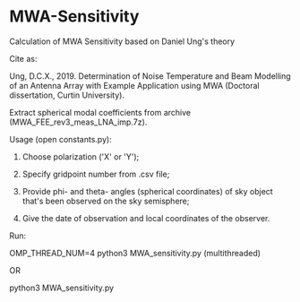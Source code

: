 # MWA-Sensitivity
Calculation of MWA Sensitivity based on Daniel Ung's theory

Cite as:

Ung, D.C.X., 2019. Determination of Noise Temperature and Beam Modelling 
  of an Antenna Array with Example Application using MWA (Doctoral dissertation, Curtin University).

Extract spherical modal coefficients from archive (MWA_FEE_rev3_meas_LNA_imp.7z).

Usage (open constants.py):

1. Choose polarization ('X' or 'Y');

2. Specify gridpoint number from .csv file;

3. Provide phi- and theta- angles (spherical coordinates) of sky object that's been observed on the sky semisphere;

4. Give the date of observation and local coordinates of the observer.

Run: 

OMP_THREAD_NUM=4 python3 MWA_sensitivity.py 
(multithreaded) 

OR

python3 MWA_sensitivity.py
